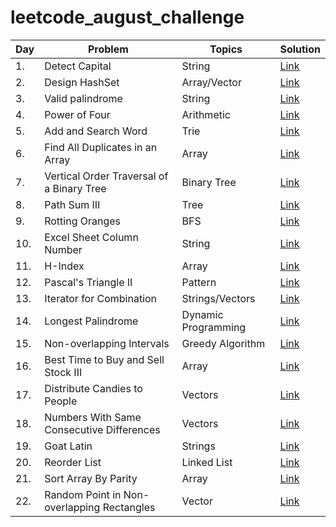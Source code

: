 # leetcode_august_challenge

<!-- Tables -->

|Day |    Problem               |Topics     |Solution|
|----|------------------    |-----------|--------|
|1.  |Detect Capital        |   String     |[Link](https://leetcode.com/explore/challenge/card/august-leetcoding-challenge/549/week-1-august-1st-august-7th/3409/)|
|2.  |Design HashSet        |  Array/Vector|[Link](https://leetcode.com/explore/challenge/card/august-leetcoding-challenge/549/week-1-august-1st-august-7th/3410/)|
|3.  |Valid palindrome      |String        |[Link](https://leetcode.com/explore/challenge/card/august-leetcoding-challenge/549/week-1-august-1st-august-7th/3411/)|
|4.  |Power of Four         |Arithmetic         |[Link](https://leetcode.com/explore/challenge/card/august-leetcoding-challenge/549/week-1-august-1st-august-7th/3412/)|
|5.  |Add and Search Word   |Trie               |[Link](https://leetcode.com/explore/challenge/card/august-leetcoding-challenge/549/week-1-august-1st-august-7th/3413/)|
|6.  |Find All Duplicates in an Array|Array     |[Link](https://leetcode.com/explore/challenge/card/august-leetcoding-challenge/549/week-1-august-1st-august-7th/3414/)|
|7.  |Vertical Order Traversal of a Binary Tree |Binary Tree|[Link](https://leetcode.com/explore/challenge/card/august-leetcoding-challenge/549/week-1-august-1st-august-7th/3415/)|
|8.  |Path Sum III        |Tree                 |[Link](https://leetcode.com/explore/challenge/card/august-leetcoding-challenge/550/week-2-august-8th-august-14th/3417/)|
|9.  |Rotting Oranges     |BFS                  |[Link](https://leetcode.com/explore/challenge/card/august-leetcoding-challenge/550/week-2-august-8th-august-14th/3418/)|
|10. |Excel Sheet Column Number| String         |[Link](https://leetcode.com/explore/challenge/card/august-leetcoding-challenge/550/week-2-august-8th-august-14th/3419/)|
|11. |H-Index             |Array                |[Link](https://leetcode.com/explore/challenge/card/august-leetcoding-challenge/550/week-2-august-8th-august-14th/3420/)|
|12. |Pascal's Triangle II|Pattern         |[Link](https://leetcode.com/explore/challenge/card/august-leetcoding-challenge/550/week-2-august-8th-august-14th/3421/)|
|13. |Iterator for Combination|Strings/Vectors|[Link](https://leetcode.com/explore/challenge/card/august-leetcoding-challenge/550/week-2-august-8th-august-14th/3422/)|
|14. |Longest Palindrome|Dynamic Programming|[Link](https://leetcode.com/explore/challenge/card/august-leetcoding-challenge/550/week-2-august-8th-august-14th/3423/)|
|15. |Non-overlapping Intervals|Greedy Algorithm|[Link](https://leetcode.com/explore/challenge/card/august-leetcoding-challenge/551/week-3-august-15th-august-21st/3425/)|
|16. |Best Time to Buy and Sell Stock III|Array|[Link](https://leetcode.com/explore/challenge/card/august-leetcoding-challenge/551/week-3-august-15th-august-21st/3426/)|
|17. |Distribute Candies to People|Vectors|[Link](https://leetcode.com/explore/challenge/card/august-leetcoding-challenge/551/week-3-august-15th-august-21st/3427/)|
|18.|Numbers With Same Consecutive Differences|Vectors|[Link](https://leetcode.com/explore/challenge/card/august-leetcoding-challenge/551/week-3-august-15th-august-21st/3428/)|
|19.|Goat Latin|Strings|[Link](https://leetcode.com/explore/challenge/card/august-leetcoding-challenge/551/week-3-august-15th-august-21st/3429/)|
|20.|Reorder List|Linked List|[Link](https://leetcode.com/explore/challenge/card/august-leetcoding-challenge/551/week-3-august-15th-august-21st/3430/)|
|21.|Sort Array By Parity|Array|[Link](https://leetcode.com/explore/challenge/card/august-leetcoding-challenge/551/week-3-august-15th-august-21st/3431/)|
|22.|Random Point in Non-overlapping Rectangles|Vector|[Link](https://leetcode.com/explore/challenge/card/august-leetcoding-challenge/552/week-4-august-22nd-august-28th/3433/)|
